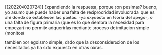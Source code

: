 [[202204020724]]
Expandiendo la respuesta, porque son pesimas? bueno, yo asumo que puede haber una falta de reciprocridad involucrada, que es ahi donde se establecen las pautas. -ya expuesto en teoria del apego-, o una falta de figura primaria (que es lo que siembra la necesidad para empezar) no permite adquerirlas mediante proceso de imitacion simple (monitos)

tambien por egoismo simple, dado que la desconsideracion de los necesitados ya ha sido expuesto en  otras obras.